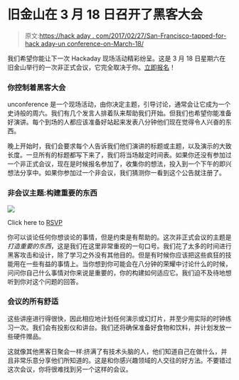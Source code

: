 # 旧金山在 3 月 18 日召开了黑客大会

> 原文:[https://hack aday . com/2017/02/27/San-Francisco-tapped-for-hack aday-un conference-on-March-18/](https://hackaday.com/2017/02/27/san-francisco-tapped-for-hackaday-unconference-on-march-18th/)

我们希望你能让下一次 Hackaday 现场活动精彩纷呈。这是 3 月 18 日星期六在旧金山举行的一次非正式会议，它完全取决于你。[立即报名](https://www.eventbrite.com/e/hackaday-unconference-san-francisco-tickets-32360986582)！

### 你控制着黑客大会

unconference 是一个现场活动，由你决定主题，引导讨论，通常会让它成为一个史诗般的周六。我们有几个发言人排着队来帮助我们开始。但我们也希望你能准备好演讲。每个到场的人都应该准备好站起来发表八分钟他们现在觉得令人兴奋的东西。

晚上开始时，我们会要求每个人告诉我们他们演讲的标题或主题，以及演示的大致长度。一旦所有的标题都写下来了，我们将当场敲定时间表。如果你还没有参加过一个非正式会议，现在是时候报名参加了，收集你的想法，投入到一个下午的即兴想法分享中。如果你参加过一个非会议，我们猜测你一看到这个公告就注册了。

### 非会议主题:构建重要的东西

[![](../Images/e30a015032207876a57ff8349206e1d0.png)](https://www.eventbrite.com/e/hackaday-unconference-san-francisco-tickets-32360986582)

Click here to [RSVP](https://www.eventbrite.com/e/hackaday-unconference-san-francisco-tickets-32360986582)

你可以谈论任何你想谈论的事情，但是约束是有帮助的。这次非正式会议的主题是*打造重要的东西*，这是我们在这里非常重视的一句口号。我们花了太多的时间进行黑客攻击和设计，除了学习之外没有其他目的。但是有时候你应该把这些疯狂的技能用在一些有益的事情上。当你想到你可能会在八分钟的荣耀中讨论什么的时候，问问你自己什么事情对你来说是重要的，你的构建如何适应它。我们迫不及待地想听到你对这个问题的回答。

### 会议的所有舒适

这些讲座进行得很快，因此相应地计划任何演示或幻灯片，并至少用实际的时钟练习一次。我们会有投影仪和讲台。我们还将确保准备好食物和饮料，并计划发放一些硬件赠品。

这就像其他黑客日聚会一样:挤满了有技术头脑的人，他们知道自己在做什么，并且非常乐意分享他们所知道的。这是和你感兴趣领域的人交往的好方法。不要错过这次会议，你将很难找到另一个这样的会议。